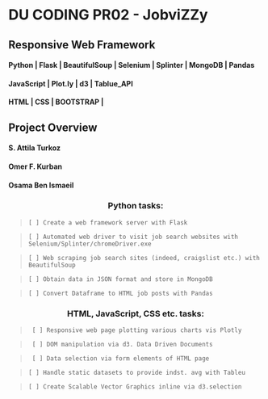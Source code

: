 # DU CODING PR02 - JobviZZy

## Responsive Web Framework

#### Python | Flask | BeautifulSoup | Selenium | Splinter | MongoDB | Pandas

#### JavaScript | Plot.ly | d3 | Tablue_API

#### HTML | CSS | BOOTSTRAP |

## Project Overview

#### S. Attila Turkoz

#### Omer F. Kurban

#### Osama Ben Ismaeil

<h3 align="center" > Python tasks:</br></h3>

>     [ ] Create a web framework server with Flask

>     [ ] Automated web driver to visit job search websites with Selenium/Splinter/chromeDriver.exe

>     [ ] Web scraping job search sites (indeed, craigslist etc.) with BeautifulSoup

>     [ ] Obtain data in JSON format and store in MongoDB

>     [ ] Convert Dataframe to HTML job posts with Pandas

</ul>

<h3 align="center">
HTML, JavaScript, CSS etc. tasks:
</h3>

>      [ ] Responsive web page plotting various charts vis Plotly

>      [ ] DOM manipulation via d3. Data Driven Documents

>      [ ] Data selection via form elements of HTML page

>     [ ] Handle static datasets to provide indst. avg with Tableu

>     [ ] Create Scalable Vector Graphics inline via d3.selection
